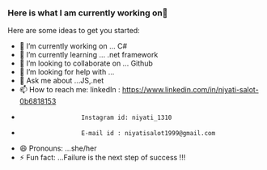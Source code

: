 ### Here is what I am currently working on👋


Here are some ideas to get you started:

- 🔭 I’m currently working on ... C#
- 🌱 I’m currently learning ... .net framework
- 👯 I’m looking to collaborate on ... Github
- 🤔 I’m looking for help with ...
- 💬 Ask me about ...JS,.net
- 📫 How to reach me: linkedIn : https://www.linkedin.com/in/niyati-salot-0b6818153
-                      Instagram id: niyati_1310
-                      E-mail id : niyatisalot1999@gmail.com
- 😄 Pronouns: ...she/her
- ⚡ Fun fact: ...Failure is the next step of success !!!

